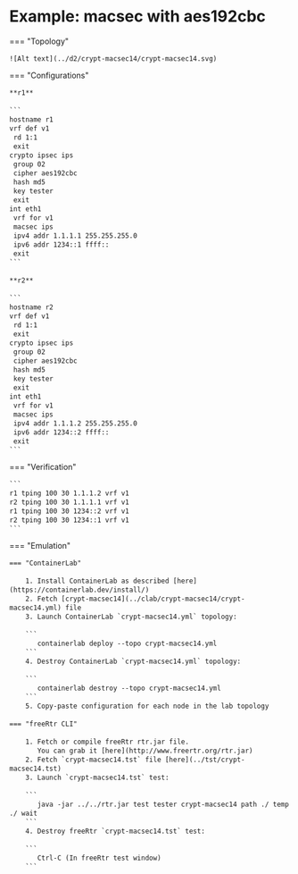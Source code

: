 # Example: macsec with aes192cbc

=== "Topology"

    ![Alt text](../d2/crypt-macsec14/crypt-macsec14.svg)

=== "Configurations"

    **r1**

    ```
    hostname r1
    vrf def v1
     rd 1:1
     exit
    crypto ipsec ips
     group 02
     cipher aes192cbc
     hash md5
     key tester
     exit
    int eth1
     vrf for v1
     macsec ips
     ipv4 addr 1.1.1.1 255.255.255.0
     ipv6 addr 1234::1 ffff::
     exit
    ```

    **r2**

    ```
    hostname r2
    vrf def v1
     rd 1:1
     exit
    crypto ipsec ips
     group 02
     cipher aes192cbc
     hash md5
     key tester
     exit
    int eth1
     vrf for v1
     macsec ips
     ipv4 addr 1.1.1.2 255.255.255.0
     ipv6 addr 1234::2 ffff::
     exit
    ```

=== "Verification"

    ```
    r1 tping 100 30 1.1.1.2 vrf v1
    r2 tping 100 30 1.1.1.1 vrf v1
    r1 tping 100 30 1234::2 vrf v1
    r2 tping 100 30 1234::1 vrf v1
    ```

=== "Emulation"

    === "ContainerLab"

        1. Install ContainerLab as described [here](https://containerlab.dev/install/)  
        2. Fetch [crypt-macsec14](../clab/crypt-macsec14/crypt-macsec14.yml) file  
        3. Launch ContainerLab `crypt-macsec14.yml` topology:  

        ```
           containerlab deploy --topo crypt-macsec14.yml  
        ```
        4. Destroy ContainerLab `crypt-macsec14.yml` topology:  

        ```
           containerlab destroy --topo crypt-macsec14.yml  
        ```
        5. Copy-paste configuration for each node in the lab topology

    === "freeRtr CLI"

        1. Fetch or compile freeRtr rtr.jar file.  
           You can grab it [here](http://www.freertr.org/rtr.jar)  
        2. Fetch `crypt-macsec14.tst` file [here](../tst/crypt-macsec14.tst)  
        3. Launch `crypt-macsec14.tst` test:  

        ```
           java -jar ../../rtr.jar test tester crypt-macsec14 path ./ temp ./ wait
        ```
        4. Destroy freeRtr `crypt-macsec14.tst` test:  

        ```
           Ctrl-C (In freeRtr test window)
        ```

